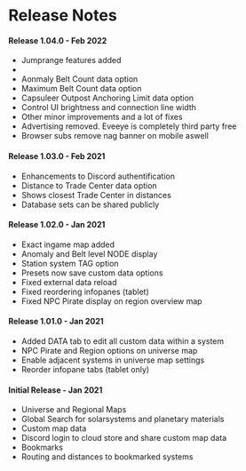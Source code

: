 # Release Notes

#### Release 1.04.0 - Feb 2022
- Jumprange features added
- 
- Aonmaly Belt Count data option
- Maximum Belt Count data option
- Capsuleer Outpost Anchoring Limit data option
- Control UI brightness and connection line width
- Other minor improvements and a lot of fixes
- Advertising removed. Eveeye is completely third party free
- Browser subs remove nag banner on mobile aswell

#### Release 1.03.0 - Feb 2021
- Enhancements to Discord authentification  
- Distance to Trade Center data option  
- Shows closest Trade Center in distances  
- Database sets can be shared publicly
 
#### Release 1.02.0 - Jan 2021
 - Exact ingame map added 
 - Anomaly and Belt level NODE display 
 - Station system TAG option
 - Presets now save custom data options
 - Fixed external data reload
 - Fixed reordering infopanes (tablet)
 - Fixed NPC Pirate display on region overview map

#### Release 1.01.0 - Jan 2021
- Added DATA tab to edit all custom data within a system 
- NPC Pirate and Region options on universe map 
- Enable adjacent systems in universe map settings 
- Reorder infopane tabs (tablet only)

#### Initial Release - Jan 2021
 - Universe and Regional Maps
 - Global Search for solarsystems and planetary materials
 - Custom map data
 - Discord login to cloud store and share custom map data
 - Bookmarks
 - Routing and distances to bookmarked systems




<!--stackedit_data:
eyJoaXN0b3J5IjpbLTYzNzcxMjkxNCw4OTc1NjkyNjcsLTE1Mj
IzMTk1NSwtMTQwMzAyNzA1NywyMDk0NzQ2NzY4LDgzODczOTIz
OSwtMTEwNjU4MTUyNSw0ODk5NjkwNzUsMjAwNTUwNTc1MiwxMz
czMTk5NDkwLDEzMjIzNzcyODksLTE3MTM1NDE4ODAsLTE1ODMw
ODIzNDMsNzYyMTQzODk3LDE4ODM0ODU2OCw2MzY5ODIyNDgsMT
E0NjExNTk5MiwxMzk3MTQ5NTUyLC01OTk2OTk5NjQsMTY5MTEy
MzcwNF19
-->
